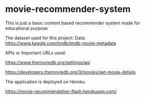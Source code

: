# movie-recommender-system
This is just a basic content based recommender system made for educational purpose

The dataset used for this project:
Data: https://www.kaggle.com/tmdb/tmdb-movie-metadata

APIs or Important URLs used:

https://www.themoviedb.org/settings/api

https://developers.themoviedb.org/3/movies/get-movie-details

The application is deployed on Heroku.

https://movie-recommendation-flash.herokuapp.com/
